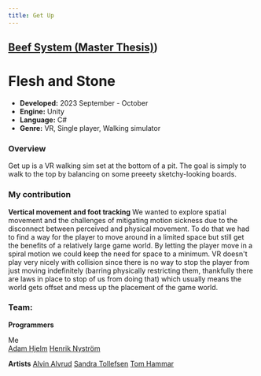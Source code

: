 ```yaml
---
title: Get Up
---
```

## [Beef System (Master Thesis)](https://github.com/emilxf-0/Portfolio/tree/main/Beef%20System))

# Flesh and Stone
 
- **Developed:** 2023 September - October
- **Engine:** Unity
- **Language:** C#
- **Genre:** VR, Single player, Walking simulator

### Overview

Get up is a VR walking sim set at the bottom of a pit. The goal is simply to walk to the top by balancing on some preeety sketchy-looking boards. 

### My contribution

**Vertical movement and foot tracking**
We wanted to explore spatial movement and the challenges of mitigating motion sickness due to the disconnect between perceived and physical movement. To do that we had to find a way for the player to move around in a limited space but still get the benefits of a relatively large game world. By letting the player move in a spiral motion we could keep the need for space to a minimum. VR doesn't play very nicely with collision since there is no way to stop the player from just moving indefinitely (barring physically restricting them, thankfully there are laws in place to stop of us from doing that) which usually means the world gets offset and mess up the placement of the game world. 

### Team: 
**Programmers**  

Me  
[Adam Hjelm](https://github.com/Adam-Hjelm) 
[Henrik Nyström](https://github.com/sweviceroy) 

**Artists**
[Alvin Alvrud](https://www.artstation.com/alvrudart)
[Sandra Tollefsen](https://www.artstation.com/sandratollefsen)
[Tom Hammar](https://www.artstation.com/tomhammar)


